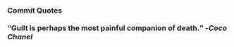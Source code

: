 ### Commit Quotes <br> <br> <q>Guilt is perhaps the most painful companion of death.</q> -<em>Coco Chanel</em>
